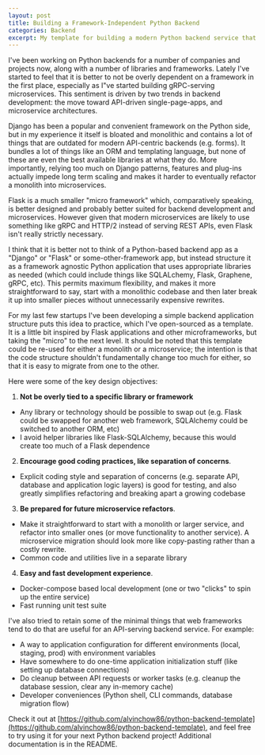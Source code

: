 ```yaml
---
layout: post
title: Building a Framework-Independent Python Backend
categories: Backend
excerpt: My template for building a modern Python backend service that's not tied to a specific framework.
---
```

I've been working on Python backends for a number of companies and projects now, along with a number of libraries and frameworks. Lately I've started to feel that it is better to not be overly dependent on a framework in the first place, especially as I"ve started building gRPC-serving microservices. This sentiment is driven by two trends in backend development: the move toward API-driven single-page-apps, and microservice architectures.

Django has been a popular and convenient framework on the Python side, but in my experience it itself is bloated and monolithic and contains a lot of things that are outdated for modern API-centric backends (e.g. forms). It bundles a lot of things like an ORM and templating language, but none of these are even the best available libraries at what they do. More importantly, relying too much on Django patterns, features and plug-ins actually impede long term scaling and makes it harder to eventually refactor a monolith into microservices.

Flask is a much smaller "micro framework" which, comparatively speaking, is better designed and probably better suited for backend development and microservices. However given that modern microservices are likely to use something like gRPC and HTTP/2 instead of serving REST APIs, even Flask isn't really strictly necessary.

I think that it is better not to think of a Python-based backend app as a "Django" or "Flask" or some-other-framework app, but instead structure it as a framework agnostic Python application that uses appropriate libraries as needed (which could include things like SQLALchemy, Flask, Graphene, gRPC, etc). This permits maximum flexibility, and makes it more straightforward to say, start with a monolithic codebase and then later break it up into smaller pieces without unnecessarily expensive rewrites.

For my last few startups I've been developing a simple backend application structure puts this idea to practice, which I've open-sourced as a template. It is a little bit inspired by Flask applications and other microframeworks, but taking the "micro" to the next level. It should be noted that this template could be re-used for either a monolith or a microservice; the intention is that the code structure shouldn't fundamentally change too much for either, so that it is easy to migrate from one to the other.

Here were some of the key design objectives:

1. **Not be overly tied to a specific library or framework**
  - Any library or technology should be possible to swap out (e.g. Flask could be swapped for another web framework, SQLAlchemy could be switched to another ORM, etc)
  - I avoid helper libraries like Flask-SQLAlchemy, because this would create too much of a Flask dependence
2. **Encourage good coding practices, like separation of concerns**.
  - Explicit coding style and separation of concerns (e.g. separate API, database and application logic layers) is good for testing, and also greatly simplifies refactoring and breaking apart a growing codebase
3. **Be prepared for future microservice refactors**.
  - Make it straightforward to start with a monolith or larger service, and refactor into smaller ones (or move functionality to another service). A microservice migration should look more like copy-pasting rather than a costly rewrite.
  - Common code and utilities live in a separate library
4. **Easy and fast development experience**.
  - Docker-compose based local development (one or two "clicks" to spin up the entire service)
  - Fast running unit test suite

I've also tried to retain some of the minimal things that web frameworks tend to do that are useful for an API-serving backend service. For example:
- A way to application configuration for different environments (local, staging, prod) with environment variables
- Have somewhere to do one-time application initialization stuff (like setting up database connections)
- Do cleanup between API requests or worker tasks (e.g. cleanup the database session, clear any in-memory cache)
- Developer conveniences (Python shell, CLI commands, database migration flow)

Check it out at [https://github.com/alvinchow86/python-backend-template](https://github.com/alvinchow86/python-backend-template), and feel free to try using it for your next Python backend project! Additional documentation is in the README.
